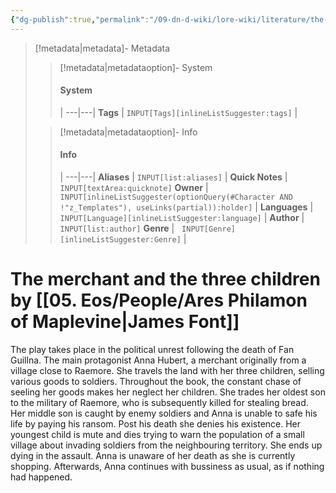 ```yaml
---
{"dg-publish":true,"permalink":"/09-dn-d-wiki/lore-wiki/literature/the-merchant-and-the-three-children/","tags":["#Literature"]}
---
```



> [!metadata|metadata]- Metadata 
>> [!metadata|metadataoption]- System
>> #### System
>>  |
>> ---|---|
> **Tags** | `INPUT[Tags][inlineListSuggester:tags]` |
>
>> [!metadata|metadataoption]- Info
>> #### Info
>>  |
>> ---|---|
>> **Aliases** | `INPUT[list:aliases]` |
>> **Quick Notes** |  `INPUT[textArea:quicknote]`
>> **Owner** | `INPUT[inlineListSuggester(optionQuery(#Character AND !"z_Templates"), useLinks(partial)):holder]` |
>>  **Languages** |   `INPUT[Language][inlineListSuggester:language]` |
>>  **Author** |  `INPUT[list:author]`
>>  **Genre** |   `INPUT[Genre][inlineListSuggester:Genre]` |

# The merchant and the three children **by** [[05. Eos/People/Ares Philamon of Maplevine\|James Font]]
The play takes place in the political unrest following the death of Fan Guillna.
The main protagonist Anna Hubert, a merchant originally from a village close to Raemore. She travels the land with her three children, selling various goods to soldiers. 
Throughout the book, the constant chase of seeling her goods makes her neglect her children. 
She trades her oldest son to the military of Raemore, who is subsequently killed for stealing bread. 
Her middle son is caught by enemy soldiers and Anna is unable to safe his life by paying his ransom. Post his death she denies his existence.
Her youngest child is mute and dies trying to warn the population of a small village about invading soldiers from the neighbouring territory. She ends up dying in the assault. 
Anna is unaware of her death as she is currently shopping. 
Afterwards, Anna continues with bussiness as usual, as if nothing had happened. 

